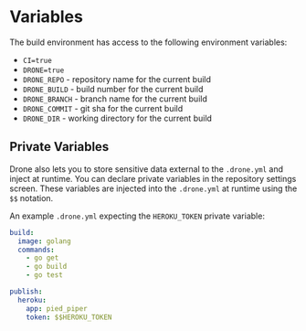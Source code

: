 # Variables

The build environment has access to the following environment variables:

* `CI=true`
* `DRONE=true`
* `DRONE_REPO` - repository name for the current build
* `DRONE_BUILD` - build number for the current build
* `DRONE_BRANCH` - branch name for the current build
* `DRONE_COMMIT` - git sha for the current build
* `DRONE_DIR` - working directory for the current build


## Private Variables

Drone also lets you to store sensitive data external to the `.drone.yml` and inject at runtime. You can declare private variables in the repository settings screen. These variables are injected into the `.drone.yml` at runtime using the `$$` notation.

An example `.drone.yml` expecting the `HEROKU_TOKEN` private variable:

```yaml
build:
  image: golang
  commands:
    - go get
    - go build
    - go test

publish:
  heroku:
    app: pied_piper
    token: $$HEROKU_TOKEN
```
